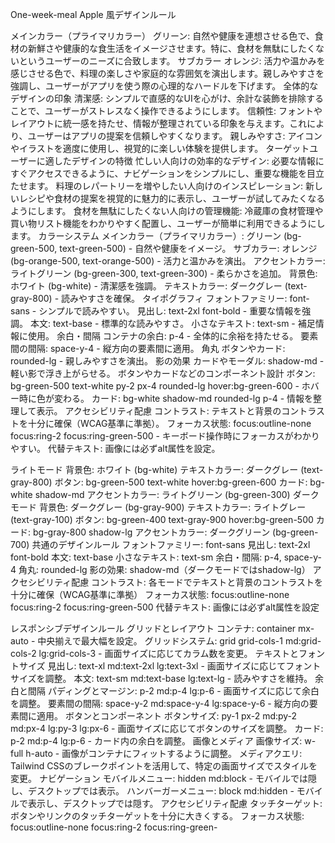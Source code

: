 One-week-meal Apple 風デザインルール

メインカラー（プライマリカラー）
グリーン: 自然や健康を連想させる色で、食材の新鮮さや健康的な食生活をイメージさせます。特に、食材を無駄にしたくないというユーザーのニーズに合致します。
サブカラー
オレンジ: 活力や温かみを感じさせる色で、料理の楽しさや家庭的な雰囲気を演出します。親しみやすさを強調し、ユーザーがアプリを使う際の心理的なハードルを下げます。
全体的なデザインの印象
清潔感: シンプルで直感的なUIを心がけ、余計な装飾を排除することで、ユーザーがストレスなく操作できるようにします。
信頼性: フォントやレイアウトに統一感を持たせ、情報が整理されている印象を与えます。これにより、ユーザーはアプリの提案を信頼しやすくなります。
親しみやすさ: アイコンやイラストを適度に使用し、視覚的に楽しい体験を提供します。
ターゲットユーザーに適したデザインの特徴
忙しい人向けの効率的なデザイン: 必要な情報にすぐアクセスできるように、ナビゲーションをシンプルにし、重要な機能を目立たせます。
料理のレパートリーを増やしたい人向けのインスピレーション: 新しいレシピや食材の提案を視覚的に魅力的に表示し、ユーザーが試してみたくなるようにします。
食材を無駄にしたくない人向けの管理機能: 冷蔵庫の食材管理や買い物リスト機能をわかりやすく配置し、ユーザーが簡単に利用できるようにします。
カラーシステム
メインカラー（プライマリカラー）: グリーン (bg-green-500, text-green-500) - 自然や健康をイメージ。
サブカラー: オレンジ (bg-orange-500, text-orange-500) - 活力と温かみを演出。
アクセントカラー: ライトグリーン (bg-green-300, text-green-300) - 柔らかさを追加。
背景色: ホワイト (bg-white) - 清潔感を強調。
テキストカラー: ダークグレー (text-gray-800) - 読みやすさを確保。
タイポグラフィ
フォントファミリー: font-sans - シンプルで読みやすい。
見出し: text-2xl font-bold - 重要な情報を強調。
本文: text-base - 標準的な読みやすさ。
小さなテキスト: text-sm - 補足情報に使用。
余白・間隔
コンテナの余白: p-4 - 全体的に余裕を持たせる。
要素間の間隔: space-y-4 - 縦方向の要素間に適用。
角丸
ボタンやカード: rounded-lg - 親しみやすさを演出。
影の効果
カードやモーダル: shadow-md - 軽い影で浮き上がらせる。
ボタンやカードなどのコンポーネント設計
ボタン: bg-green-500 text-white py-2 px-4 rounded-lg hover:bg-green-600 - ホバー時に色が変わる。
カード: bg-white shadow-md rounded-lg p-4 - 情報を整理して表示。
アクセシビリティ配慮
コントラスト: テキストと背景のコントラストを十分に確保（WCAG基準に準拠）。
フォーカス状態: focus:outline-none focus:ring-2 focus:ring-green-500 - キーボード操作時にフォーカスがわかりやすい。
代替テキスト: 画像には必ずalt属性を設定。

ライトモード
背景色: ホワイト (bg-white)
テキストカラー: ダークグレー (text-gray-800)
ボタン: bg-green-500 text-white hover:bg-green-600
カード: bg-white shadow-md
アクセントカラー: ライトグリーン (bg-green-300)
ダークモード
背景色: ダークグレー (bg-gray-900)
テキストカラー: ライトグレー (text-gray-100)
ボタン: bg-green-400 text-gray-900 hover:bg-green-500
カード: bg-gray-800 shadow-lg
アクセントカラー: ダークグリーン (bg-green-700)
共通のデザインルール
フォントファミリー: font-sans
見出し: text-2xl font-bold
本文: text-base
小さなテキスト: text-sm
余白・間隔: p-4, space-y-4
角丸: rounded-lg
影の効果: shadow-md（ダークモードではshadow-lg）
アクセシビリティ配慮
コントラスト: 各モードでテキストと背景のコントラストを十分に確保（WCAG基準に準拠）
フォーカス状態: focus:outline-none focus:ring-2 focus:ring-green-500
代替テキスト: 画像には必ずalt属性を設定

レスポンシブデザインルール
グリッドとレイアウト
コンテナ: container mx-auto - 中央揃えで最大幅を設定。
グリッドシステム: grid grid-cols-1 md:grid-cols-2 lg:grid-cols-3 - 画面サイズに応じてカラム数を変更。
テキストとフォントサイズ
見出し: text-xl md:text-2xl lg:text-3xl - 画面サイズに応じてフォントサイズを調整。
本文: text-sm md:text-base lg:text-lg - 読みやすさを維持。
余白と間隔
パディングとマージン: p-2 md:p-4 lg:p-6 - 画面サイズに応じて余白を調整。
要素間の間隔: space-y-2 md:space-y-4 lg:space-y-6 - 縦方向の要素間に適用。
ボタンとコンポーネント
ボタンサイズ: py-1 px-2 md:py-2 md:px-4 lg:py-3 lg:px-6 - 画面サイズに応じてボタンのサイズを調整。
カード: p-2 md:p-4 lg:p-6 - カード内の余白を調整。
画像とメディア
画像サイズ: w-full h-auto - 画像がコンテナにフィットするように調整。
メディアクエリ: Tailwind CSSのブレークポイントを活用して、特定の画面サイズでスタイルを変更。
ナビゲーション
モバイルメニュー: hidden md:block - モバイルでは隠し、デスクトップでは表示。
ハンバーガーメニュー: block md:hidden - モバイルで表示し、デスクトップでは隠す。
アクセシビリティ配慮
タッチターゲット: ボタンやリンクのタッチターゲットを十分に大きくする。
フォーカス状態: focus:outline-none focus:ring-2 focus:ring-green-

